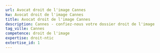 ```yaml
---
url: Avocat droit de l'image Cannes
kw: Avocat droit de l'image Cannes
title: Avocat droit de l'image Cannes
description: Cannes - confiez-nous votre dossier droit de l'image
tag_ville: Cannes
competence: droit de l'image
expertise: droit-ntic
extertise_id: 1
---
```

